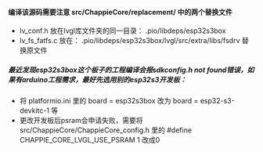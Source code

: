 #### 编译该源码需要注意 src/ChappieCore/replacement/  中的两个替换文件
- lv_conf.h  放在lvgl库文件夹的同一目录：  .pio/libdeps/esp32s3box
- lv_fs_fatfs.c  放在：  .pio/libdeps/esp32s3box/lvgl/src/extra/libs/fsdrv  替换原文件

##### 最近发现esp32s3box这个板子的工程编译会报sdkconfig.h not found错误，如果有arduino工程需求，最好先选用别的esp32s3开发板：

- 将 platformio.ini 里的 board = esp32s3box 改为 board = esp32-s3-devkitc-1 等
- 更改开发板后psram会申请失败，需要将 src/ChappieCore/ChappieCore_config.h 里的 \#define CHAPPIE_CORE_LVGL_USE_PSRAM     1 改成0

